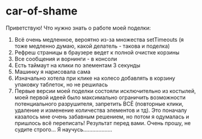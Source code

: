 # car-of-shame
Приветствую!
Что нужно знать о работе моей поделки:
1. Всё очень медленное, вероятно из-за множества setTimeouts (я тоже медленно думаю, какой делатель - такова и поделка)
2. Рефреш страницы в браузере ведет к полной очистке корзины
3. Все сообщения и ворнинги - в консоли
4. Есть таймаут на клики по элементам 3 секунды
5. Машинку я нарисовала сама
6. Изначально хотела при клике на колесо добавлять в корзину упаковку таблеток, но не решилась
7. Первые версии моей поделки состояли исключительно из костылей, моей первой идеей было максимально ограничить возможности потенциального разрушителя, запретить ВСЁ (повторные клики, удаление и изменение количества элементов и тд). Это поначалу казалось мне очень забавным решением, но потом я одумалась и пришлось всё переписать! Результат перед вами. Очень прошу, не судите строго... Я научусь...................

